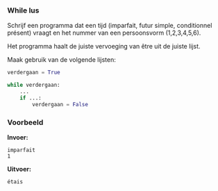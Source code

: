 ### While lus
Schrijf een programma dat een tijd (imparfait, futur simple, conditionnel présent) vraagt en het nummer van een persoonsvorm (1,2,3,4,5,6).

Het programma haalt de juiste vervoeging van être uit de juiste lijst.

Maak gebruik van de volgende lijsten:

```python
verdergaan = True

while verdergaan:
    ...
    if ...:
        verdergaan = False
```


### Voorbeeld
**Invoer:**

    imparfait
    1
    
**Uitvoer:**

    étais


